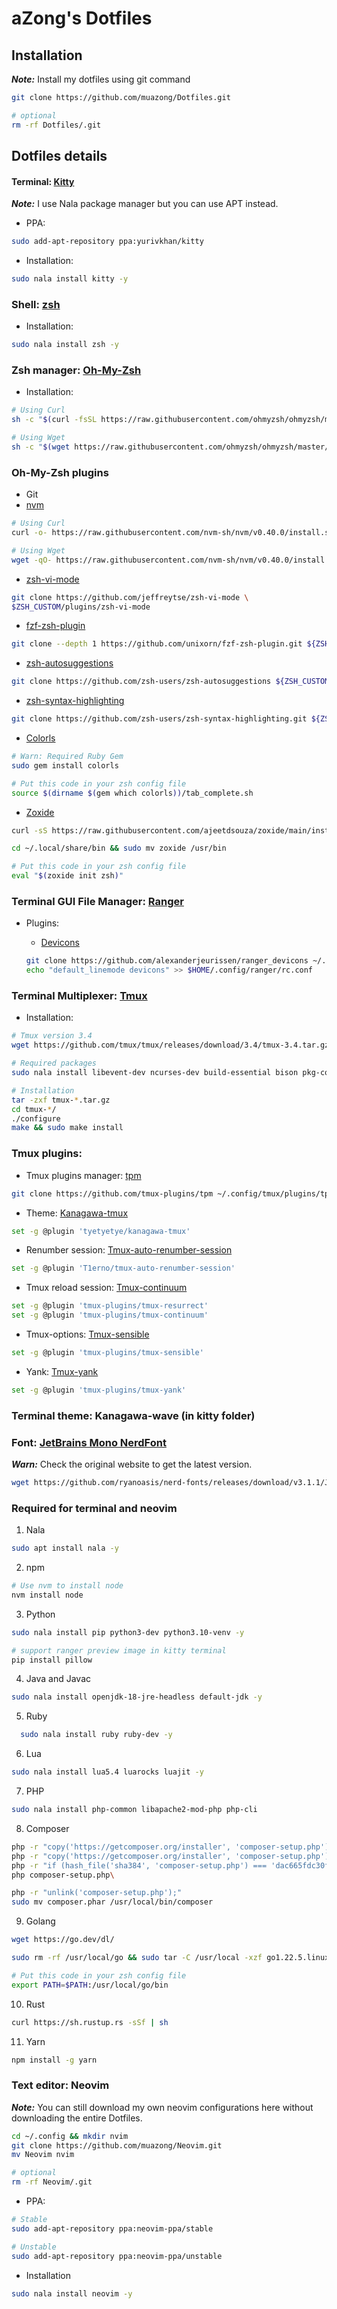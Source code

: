 # aZong's Dotfiles

## Installation

**_Note:_** Install my dotfiles using git command

```bash
git clone https://github.com/muazong/Dotfiles.git

# optional
rm -rf Dotfiles/.git
```

## Dotfiles details

#### Terminal: [Kitty](https://sw.kovidgoyal.net/kitty/)

**_Note:_** I use Nala package manager but you can use APT instead.

- PPA:

```bash
sudo add-apt-repository ppa:yurivkhan/kitty
```

- Installation:

```bash
sudo nala install kitty -y
```

### Shell: [zsh](https://github.com/ohmyzsh/ohmyzsh/wiki/Installing-ZSH)

- Installation:

```bash
sudo nala install zsh -y
```

### Zsh manager: [Oh-My-Zsh](-https://ohmyz.sh/)

- Installation:

```bash
# Using Curl
sh -c "$(curl -fsSL https://raw.githubusercontent.com/ohmyzsh/ohmyzsh/master/tools/install.sh)"

# Using Wget
sh -c "$(wget https://raw.githubusercontent.com/ohmyzsh/ohmyzsh/master/tools/install.sh -O -)"
```

### Oh-My-Zsh plugins

- Git
- [nvm](https://github.com/nvm-sh/nvm)

```bash
# Using Curl
curl -o- https://raw.githubusercontent.com/nvm-sh/nvm/v0.40.0/install.sh | bash

# Using Wget
wget -qO- https://raw.githubusercontent.com/nvm-sh/nvm/v0.40.0/install.sh | bash
```

- [zsh-vi-mode](https://github.com/jeffreytse/zsh-vi-mode)

```bash
git clone https://github.com/jeffreytse/zsh-vi-mode \
$ZSH_CUSTOM/plugins/zsh-vi-mode
```

- [fzf-zsh-plugin](https://github.com/unixorn/fzf-zsh-plugin)

```bash
git clone --depth 1 https://github.com/unixorn/fzf-zsh-plugin.git ${ZSH_CUSTOM:-~/.oh-my-zsh/custom}/plugins/fzf-zsh-plugin
```

- [zsh-autosuggestions](https://github.com/zsh-users/zsh-autosuggestions)

```bash
git clone https://github.com/zsh-users/zsh-autosuggestions ${ZSH_CUSTOM:-~/.oh-my-zsh/custom}/plugins/zsh-autosuggestions
```

- [zsh-syntax-highlighting](https://github.com/zsh-users/zsh-syntax-highlighting)

```bash
git clone https://github.com/zsh-users/zsh-syntax-highlighting.git ${ZSH_CUSTOM:-~/.oh-my-zsh/custom}/plugins/zsh-syntax-highlighting
```

- [Colorls](https://github.com/athityakumar/colorls)

```bash
# Warn: Required Ruby Gem
sudo gem install colorls

# Put this code in your zsh config file
source $(dirname $(gem which colorls))/tab_complete.sh
```

- [Zoxide](https://github.com/ajeetdsouza/zoxide)

```bash
curl -sS https://raw.githubusercontent.com/ajeetdsouza/zoxide/main/install.sh | bash

cd ~/.local/share/bin && sudo mv zoxide /usr/bin

# Put this code in your zsh config file
eval "$(zoxide init zsh)"
```

### Terminal GUI File Manager: [Ranger](https://github.com/ranger/ranger)

- Plugins:

  - [Devicons](https://github.com/alexanderjeurissen/ranger_devicons)

  ```bash
  git clone https://github.com/alexanderjeurissen/ranger_devicons ~/.config/ranger/plugins/ranger_devicons
  echo "default_linemode devicons" >> $HOME/.config/ranger/rc.conf
  ```

### Terminal Multiplexer: [Tmux](https://github.com/tmux/tmux/wiki)

- Installation:

```bash
# Tmux version 3.4
wget https://github.com/tmux/tmux/releases/download/3.4/tmux-3.4.tar.gz

# Required packages
sudo nala install libevent-dev ncurses-dev build-essential bison pkg-config -y

# Installation
tar -zxf tmux-*.tar.gz
cd tmux-*/
./configure
make && sudo make install
```

### Tmux plugins:

- Tmux plugins manager: [tpm](https://github.com/tmux-plugins/tpm)

```bash
git clone https://github.com/tmux-plugins/tpm ~/.config/tmux/plugins/tpm
```

- Theme: [Kanagawa-tmux](https://github.com/obergodmar/kanagawa-tmux)

```bash
set -g @plugin 'tyetyetye/kanagawa-tmux'
```

- Renumber session: [Tmux-auto-renumber-session](https://github.com/T1erno/tmux-auto-renumber-session)

```bash
set -g @plugin 'T1erno/tmux-auto-renumber-session'
```

- Tmux reload session: [Tmux-continuum](https://github.com/tmux-plugins/tmux-continuum)

```bash
set -g @plugin 'tmux-plugins/tmux-resurrect'
set -g @plugin 'tmux-plugins/tmux-continuum'
```

- Tmux-options: [Tmux-sensible](https://github.com/tmux-plugins/tmux-sensible)

```bash
set -g @plugin 'tmux-plugins/tmux-sensible'
```

- Yank: [Tmux-yank](https://github.com/tmux-plugins/tmux-yank)

```bash
set -g @plugin 'tmux-plugins/tmux-yank'
```

### Terminal theme: Kanagawa-wave (in kitty folder)

### Font: [JetBrains Mono NerdFont](https://www.nerdfonts.com/)

**_Warn:_** Check the original website to get the latest version.

```bash
wget https://github.com/ryanoasis/nerd-fonts/releases/download/v3.1.1/JetBrainsMono.zip
```

### Required for terminal and neovim

1. Nala

```bash
sudo apt install nala -y
```

2. npm

```bash
# Use nvm to install node
nvm install node
```

3. Python

```bash
sudo nala install pip python3-dev python3.10-venv -y

# support ranger preview image in kitty terminal
pip install pillow
```

4. Java and Javac

```bash
sudo nala install openjdk-18-jre-headless default-jdk -y
```

5. Ruby

```bash
  sudo nala install ruby ruby-dev -y
```

6. Lua

```bash
sudo nala install lua5.4 luarocks luajit -y
```

7. PHP

```bash
sudo nala install php-common libapache2-mod-php php-cli
```

8. Composer

```bash
php -r "copy('https://getcomposer.org/installer', 'composer-setup.php');"
php -r "copy('https://getcomposer.org/installer', 'composer-setup.php');"
php -r "if (hash_file('sha384', 'composer-setup.php') === 'dac665fdc30fdd8ec78b38b9800061b4150413ff2e3b6f88543c636f7cd84f6db9189d43a81e5503cda447da73c7e5b6') { echo 'Installer verified'; } else { echo 'Installer corrupt'; unlink('composer-setup.php'); } echo PHP_EOL;"
php composer-setup.php\

php -r "unlink('composer-setup.php');"
sudo mv composer.phar /usr/local/bin/composer
```

9. Golang

```bash
wget https://go.dev/dl/

sudo rm -rf /usr/local/go && sudo tar -C /usr/local -xzf go1.22.5.linux-amd64.tar.gz

# Put this code in your zsh config file
export PATH=$PATH:/usr/local/go/bin
```

10. Rust

```bash
curl https://sh.rustup.rs -sSf | sh
```

11. Yarn

```bash
npm install -g yarn
```

### Text editor: Neovim

**_Note:_** You can still download my own neovim configurations here without downloading the entire Dotfiles.

```bash
cd ~/.config && mkdir nvim
git clone https://github.com/muazong/Neovim.git
mv Neovim nvim

# optional
rm -rf Neovim/.git
```

- PPA:

```bash
# Stable
sudo add-apt-repository ppa:neovim-ppa/stable

# Unstable
sudo add-apt-repository ppa:neovim-ppa/unstable
```

- Installation

```bash
sudo nala install neovim -y
```
